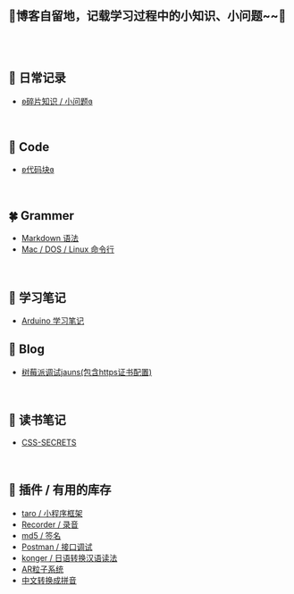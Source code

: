 ## 🌸博客自留地，记载学习过程中的小知识、小问题~~🌸

<br/><br/>


## 🍂 日常记录
  * [ʚ碎片知识 / 小问题ɞ](https://github.com/lulu-s/lulu-book/blob/master/note/trivia.md)

<br/>

## 🌙 Code
  * [ʚ代码块ɞ](https://github.com/lulu-s/lulu-book/blob/master/note/code.md)
<br/>

## 🍀 Grammer
  * [Markdown 语法](https://github.com/lulu-s/lulu-book/blob/master/Grammer/markdown%20grammar.md)
  * [Mac / DOS / Linux 命令行](https://github.com/lulu-s/lulu-book/blob/master/Grammer/command.md)

<br/>



## 📒 学习笔记
  * [Arduino 学习笔记](https://github.com/lulu-s/lulu-book/blob/master/note/arduino.md)


## 📐 Blog
  * [树莓派调试jauns(包含https证书配置)](https://github.com/lulu-s/lulu-book/blob/master/Blog/pi.md) 

<br/>


## 🚩 读书笔记
* [CSS-SECRETS](https://github.com/lulu-s/lulu-book/tree/master/Book/CSS-SECRETS)
<br/>




## 🍙 插件 / 有用的库存
  * [taro / 小程序框架](https://nervjs.github.io/taro/docs/GETTING-STARTED.html)
  * [Recorder / 录音](https://github.com/xiangyuecn/Recorder)
  * [md5 / 签名](https://www.npmjs.com/package/md5)
  * [Postman / 接口调试](https://www.postman.com/downloads/)
  * [konger / 日语转换汉语读法](https://github.com/Jon-Millent/konger)
  * [AR粒子系统](https://github.com/IdeaSpaceVR/aframe-particle-system-component)
  * [中文转换成拼音](https://www.npmjs.com/package/chinese-to-pinyin)